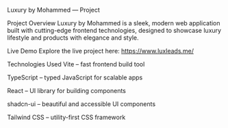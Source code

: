 Luxury by Mohammed — Project

Project Overview
Luxury by Mohammed is a sleek, modern web application built with cutting-edge frontend technologies, designed to showcase luxury lifestyle and products with elegance and style.

Live Demo
Explore the live project here:
https://www.luxleads.me/

Technologies Used
Vite – fast frontend build tool

TypeScript – typed JavaScript for scalable apps

React – UI library for building components

shadcn-ui – beautiful and accessible UI components

Tailwind CSS – utility-first CSS framework

